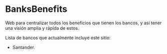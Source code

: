 # BanksBenefits
Web para centralizar todos los beneficios que tienen los bancos, y así tener una visión amplia y rápida de estos.

Lista de bancos que actualmente incluye este sitio:
- Santander.